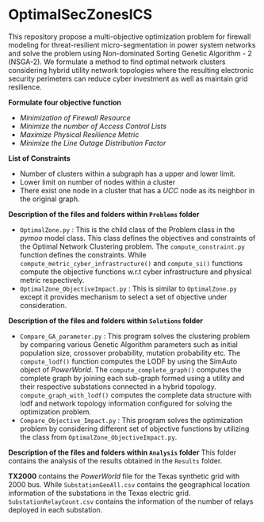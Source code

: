 # OptimalSecZonesICS
This repository propose a multi-objective optimization problem for firewall modeling for threat-resilient micro-segmentation in power system networks and solve the problem using Non-dominated Sorting Genetic Algorithm - 2 (NSGA-2). We formulate a method to find optimal network clusters considering hybrid utility network topologies where the resulting electronic security perimeters can reduce cyber investment as well as maintain grid resilience.

**Formulate four objective function**
- *Minimization of Firewall Resource*
- *Minimize the number of Access Control Lists*
- *Maximize Physical Resilience Metric*
- *Minimize the Line Outage Distribution Factor*

**List of Constraints**
- Number of clusters within a subgraph has a upper and lower limit.
- Lower limit on number of nodes within a cluster
- There exist one node in a cluster that has a *UCC* node as its neighbor in the original graph.

**Description of the files and folders within `Problems` folder**
- `OptimalZone.py` : This is the child class of the Problem class in the *pymoo* model class. This class defines the objectives and constraints of the Optimal Network Clustering problem. The `compute_constraint.py` function defines the constraints. While `compute_metric_cyber_infrastructure()` and `compute_si()` functions compute the objective functions w.r.t cyber infrastructure and physical metric respectively. 
- `OptimalZone_ObjectiveImpact.py` : This is similar to `OptimalZone.py` except it provides mechanism to select a set of objective under consideration. 

**Description of the files and folders within `Solutions` folder**
- `Compare_GA_parameter.py` : This program solves the clustering problem by comparing various Genetic Algorithm parameters such as initial population size, crossover probability, mutation probability etc. The `compute_lodf()` function computes the LODF by using the SimAuto object of *PowerWorld*. The `compute_complete_graph()` computes the complete graph by joining each sub-graph formed using a utility and their respective substations connected in a hybrid topology. `compute_graph_with_lodf()` computes the complete data structure with lodf and network topology information configured for solving the optimization problem. 
- `Compare_Objective_Impact.py` : This program solves the optimization problem by considering different set of objective functions by utilizing the class from `OptimalZone_ObjectiveImpact.py`.

**Description of the files and folders within `Analysis` folder**
This folder contains the analysis of the results obtained in the `Results` folder.

**TX2000** contains the *PowerWorld* file for the Texas synthetic grid with 2000 bus. While `SubstationGeoAll.csv` contains the geographical location information of the substations in the Texas electric grid. `SubstationRelayCount.csv` contains the information of the number of relays deployed in each substation.